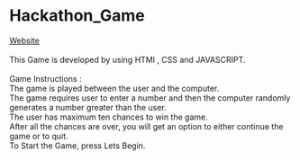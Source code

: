 # Hackathon_Game
<a href="https://stanish28.github.io/Hackathon_Game/" target="_blank"> Website </a><br><br>
This Game is developed by using HTMl , CSS and JAVASCRIPT.<br><br>
Game Instructions :<br>
The game is played between the user and the computer.<br>
The game requires user to enter a number and then the computer randomly generates a number greater than the user.<br>
The user has maximum ten chances to win the game.<br>
After all the chances are over, you will get an option to either continue the game or to quit.<br>
To Start the Game, press Lets Begin.<br>
